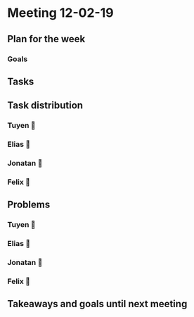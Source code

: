 # Meeting 12-02-19

## Plan for the week

### Goals

## Tasks

## Task distribution

### Tuyen 🤩

### Elias 🤪

### Jonatan 🥳

### Felix 🤔

## Problems

### Tuyen 🤩

### Elias 🤪

### Jonatan 🥳

### Felix 🤔

## Takeaways and goals until next meeting
